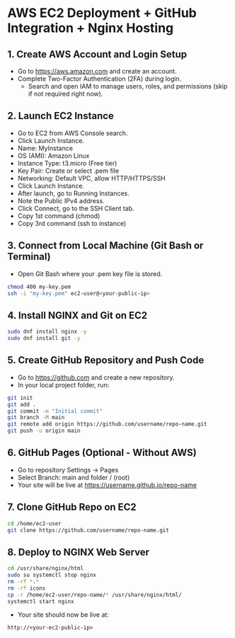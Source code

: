 # AWS EC2 Deployment + GitHub Integration + Nginx Hosting
## 1. Create AWS Account and Login Setup
- Go to https://aws.amazon.com and create an account.
- Complete Two-Factor Authentication (2FA) during login.
	- Search and open IAM to manage users, roles, and permissions (skip if not required right now).
## 2. Launch EC2 Instance
- Go to EC2 from AWS Console search.
- Click Launch Instance.
- Name: MyInstance
- OS (AMI): Amazon Linux 
- Instance Type: t3.micro (Free tier)
- Key Pair: Create or select .pem file
- Networking: Default VPC, allow HTTP/HTTPS/SSH
- Click Launch Instance.
- After launch, go to Running Instances.
- Note the Public IPv4 address.
- Click Connect, go to the SSH Client tab.
- Copy 1st command (chmod)
- Copy 3rd command (ssh to instance)
## 3. Connect from Local Machine (Git Bash or Terminal)
- Open Git Bash where your .pem key file is stored.
```bash 
chmod 400 my-key.pem 
ssh -i "my-key.pem" ec2-user@<your-public-ip>
```
## 4. Install NGINX and Git on EC2
```bash 
sudo dnf install nginx -y 
sudo dnf install git -y
```
## 5. Create GitHub Repository and Push Code
- Go to https://github.com and create a new repository.
- In your local project folder, run:
```bash 
git init 
git add . 
git commit -m "Initial commit" 
git branch -M main 
git remote add origin https://github.com/username/repo-name.git 
git push -u origin main
```
## 6. GitHub Pages (Optional - Without AWS)
- Go to repository Settings → Pages
- Select Branch: main and folder / (root)
- Your site will be live at https://username.github.io/repo-name
## 7. Clone GitHub Repo on EC2
```bash 
cd /home/ec2-user 
git clone https://github.com/username/repo-name.git 
```
## 8. Deploy to NGINX Web Server
```bash 
cd /usr/share/nginx/html 
sudo su systemctl stop nginx 
rm -rf *.* 
rm -rf icons 
cp -r /home/ec2-user/repo-name/* /usr/share/nginx/html/ 
systemctl start nginx 
```
- Your site should now be live at:

```plaintext
http://<your-ec2-public-ip>
```
